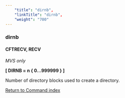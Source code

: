 ```yaml
---
    "title": "dirnb",
    "linkTitle": "dirnb",
    "weight": "700"
---
```

<span id="dirnb"></span>

### dirnb

#### CFTRECV, RECV

*MVS only*

****[ DIRNB = n { <span class="underline">0</span>...999999 } ]****    

Number of directory blocks used to create a directory.

[Return to Command index](../../)
